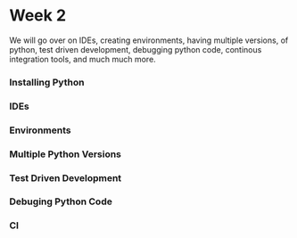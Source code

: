 # Week 2

We will go over on IDEs, creating environments, having multiple versions, of python, test driven development, debugging python code, continous integration tools, and much much more.

### Installing Python

### IDEs

### Environments

### Multiple Python Versions

### Test Driven Development

### Debuging Python Code

### CI

